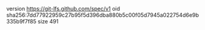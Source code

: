 version https://git-lfs.github.com/spec/v1
oid sha256:7dd77922959c27b95f5d396dba880b5c00f05d7945a022754d6e9b335b9f7f85
size 491
